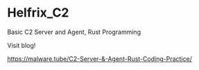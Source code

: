 # Helfrix_C2
Basic C2 Server and Agent, Rust Programming

Visit blog!

https://malware.tube/C2-Server-&-Agent-Rust-Coding-Practice/
